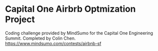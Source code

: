 # Capital One Airbrb Optmization Project

Coding challenge provided by MindSumo for the Capital One Engineering Summit. Completed by Colin Chen. 
https://www.mindsumo.com/contests/airbnb-sf


